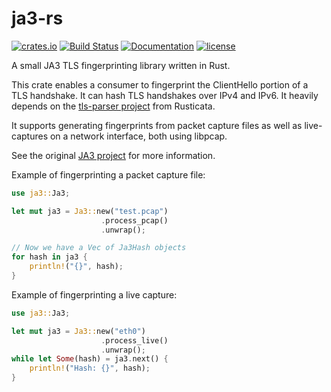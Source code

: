 # ja3-rs

[![crates.io](https://img.shields.io/crates/v/ja3.svg)](https://crates.io/crates/ja3)
[![Build Status](https://travis-ci.org/jabedude/ja3-rs.svg?branch=master)](https://travis-ci.org/jabedude/ja3-rs)
[![Documentation](https://docs.rs/ja3/badge.svg)](https://docs.rs/ja3/)
[![license](https://img.shields.io/badge/license-BSD3.0-blue.svg)](https://github.com/jabedude/ja3-rs/LICENSE)

A small JA3 TLS fingerprinting library written in Rust.

This crate enables a consumer to fingerprint the ClientHello portion of a TLS handshake.
It can hash TLS handshakes over IPv4 and IPv6. It heavily depends on the [tls-parser
project](https://github.com/rusticata/tls-parser) from Rusticata.

It supports generating fingerprints from packet capture files as well as live-captures 
on a network interface, both using libpcap.

See the original [JA3 project](https://github.com/salesforce/ja3) for more information.

Example of fingerprinting a packet capture file:

```rust
use ja3::Ja3;

let mut ja3 = Ja3::new("test.pcap")
                    .process_pcap()
                    .unwrap();

// Now we have a Vec of Ja3Hash objects
for hash in ja3 {
    println!("{}", hash);
}
```

Example of fingerprinting a live capture:

```rust
use ja3::Ja3;

let mut ja3 = Ja3::new("eth0")
                    .process_live()
                    .unwrap();
while let Some(hash) = ja3.next() {
    println!("Hash: {}", hash);
}

```
